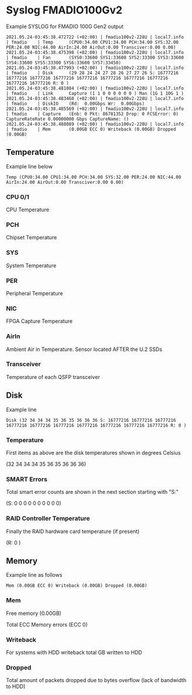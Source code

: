 # Syslog FMADIO100Gv2

Example SYSLOG for FMADIO 100G Gen2 output

```
2021.05.24-03:45:38.472722 (+02:00) | fmadio100v2-228U | local7.info     | fmadio    | Temp      (CPU0:34.00 CPU1:34.00 PCH:34.00 SYS:32.00 PER:24.00 NIC:44.00 AirIn:24.00 AirOut:0.00 Transciver:0.00 0.00)
2021.05.24-03:45:38.475398 (+02:00) | fmadio100v2-228U | local7.info     | fmadio    | Fan       (SYS0:33600 SYS1:33600 SYS2:33300 SYS3:33600 SYS4:33600 SYS5:33300 SYS6:33600 SYS7:33450)
2021.05.24-03:45:38.477993 (+02:00) | fmadio100v2-228U | local7.info     | fmadio    | Disk      (29 28 24 24 27 28 26 27 27 26 S: 16777216 16777216 16777216 16777216 16777216 16777216 16777216 16777216 16777216 16777216 R: 0 )
2021.05.24-03:45:38.481084 (+02:00) | fmadio100v2-228U | local7.info     | fmadio    | Link      Capture (1 1 0 0 0 0 0 0 ) Man (1G 1 10G 1 )
2021.05.24-03:45:38.483460 (+02:00) | fmadio100v2-228U | local7.info     | fmadio    | DiskIO    (Rd:  0.00Gbps Wr:  0.00Gbps)
2021.05.24-03:45:38.485569 (+02:00) | fmadio100v2-228U | local7.info     | fmadio    | Capture   (Enb: 0 Pkt: 86781352 Drop: 0 FCSError: 0) CaptureRateRate 0.00000000 Gbps CaptureName: ()
2021.05.24-03:45:38.488089 (+02:00) | fmadio100v2-228U | local7.info     | fmadio    | Mem       (0.00GB ECC 0) Writeback (0.00GB) Dropped (0.00GB)

```

## Temperature

Example line below

```
Temp (CPU0:34.00 CPU1:34.00 PCH:34.00 SYS:32.00 PER:24.00 NIC:44.00 AirIn:24.00 AirOut:0.00 Transciver:0.00 0.00)
```

### CPU 0/1

CPU Temperature

### PCH

Chipset Temperature

### SYS

System Temperature

### PER

Peripheral Temperature

### NIC

FPGA Capture Temperature

### AirIn

Ambient Air in Temperature. Sensor located AFTER the U.2 SSDs

### Transceiver

Temperature of each QSFP transceiver



## Disk

Example line&#x20;

```
Disk (32 34 34 34 35 36 35 36 36 36 S: 16777216 16777216 16777216 16777216 16777216 16777216 16777216 16777216 16777216 16777216 R: 0 ) 
```

### Temperature

First items as above are the disk temperatures shown in degrees Celsius&#x20;

(32 34 34 34 35 36 35 36 36 36)

### SMART Errors

Total smart error counts are shown in the next section starting with "S:"

(S: 0 0 0 0 0 0 0 0 0 0)

### RAID Controller Temperature

Finally the RAID hardware card temperature (if present)

(R: 0 )

## Memory

Example line as follows

```
Mem (0.00GB ECC 0) Writeback (0.00GB) Dropped (0.00GB) 
```

### Mem

Free memory (0.00GB)

Total ECC Memory errors (ECC 0)

### Writeback

For systems with HDD writeback total GB written to HDD

### Dropped

Total amount of packets dropped due to bytes overflow (lack of bandwidth to HDD)

